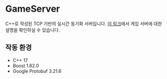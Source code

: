 # GameServer
C++로 작성된 TCP 기반의 실시간 동기화 서버입니다.
<u>[이 링크](https://crystal-meeting-39a.notion.site/f8d52a816f4049a190f7dce1d341a541)</u>에서 게임 서버에 대한 설명을 확인하실 수 있습니다.

## 작동 환경
- C++ 17
- Boost 1.82.0
- Google Protobuf 3.21.6
